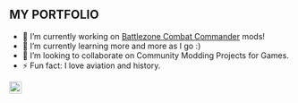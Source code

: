## MY PORTFOLIO

- 🔭 I’m currently working on [Battlezone Combat Commander](https://steamcommunity.com/id/SirBrambley/myworkshopfiles/) mods!
- 🌱 I’m currently learning more and more as I go :)
- 👯 I’m looking to collaborate on Community Modding Projects for Games.
- ⚡ Fun fact: I love aviation and history.


<img align="left" alt="HerndonE | LinkedIn" width="22px" src="https://cdn.jsdelivr.net/npm/simple-icons@3.13.0/icons/mcdonalds.svg" />
